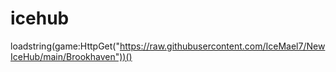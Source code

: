 # icehub
loadstring(game:HttpGet("https://raw.githubusercontent.com/IceMael7/NewIceHub/main/Brookhaven"))()
